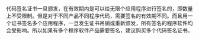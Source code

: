 代码签名证书一旦颁发，在有效期内是可以给无限个应用程序进行签名的，即数量上不受限制。但是对于不同产品不同程序代码，需要签名的有效期不同。而且用一个证书签名多个应用程序，一旦发生证书吊销或重新颁发，所有签名的程序软件均会受影响。所以如果有多个程序软件产品需要签名，建议购买多个代码签名证书。